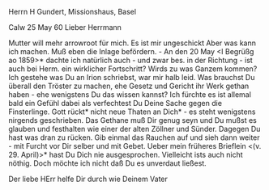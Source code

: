 Herrn H Gundert, Missionshaus, Basel

 Calw 25 May 60
Lieber Herrmann

Mutter will mehr arrowroot für mich. Es ist mir ungeschickt Aber was kann ich machen. Muß eben die Inlage befördern. - An den 20 May <I Begrüßg ao 1859>* dachte ich natürlich auch - und zwar bes. in der Richtung - ist auch bei Herm. ein wirklicher Fortschritt? Wirds zu was Ganzem kommen? Ich gestehe was Du an Irion schriebst, war mir halb leid. Was brauchst Du überall den Tröster zu machen, ehe Gesetz und Gericht ihr Werk gethan haben - ehe wenigstens Du das wissen kannst? Ich fürchte es ist allemal bald ein Gefühl dabei als verfechtest Du Deine Sache gegen die Finsterlinge. Gott rückt* nicht neue Thaten an Dich* - es steht wenigstens nirgends geschrieben. Das Gethane muß Dir genug seyn und Du mußst es glauben und festhalten wie einer der alten Zöllner und Sünder. Dagegen Du hast was dran zu rücken. Gib einmal das Rauchen auf und sieh dann weiter - mit Furcht vor Dir selber und mit Gebet. Ueber mein früheres Brieflein <(v. 29. April)>* hast Du Dich nie ausgesprochen. Vielleicht ists auch nicht nöthig. Doch möchte ich nicht daß Du es unverdaut ließest.

Der liebe HErr helfe Dir durch wie
 Deinem Vater
